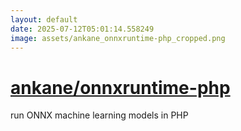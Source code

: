 ```yaml
---
layout: default
date: 2025-07-12T05:01:14.558249
image: assets/ankane_onnxruntime-php_cropped.png
---
```


# [ankane/onnxruntime-php](https://github.com/ankane/onnxruntime-php)

run ONNX machine learning models in PHP
